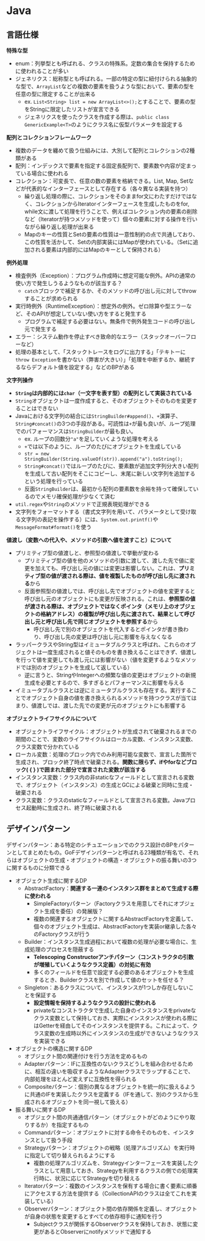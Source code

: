 # Java
## 言語仕様
**特殊な型**  
- enum：列挙型とも呼ばれる、クラスの特殊系。定数の集合を保持するために使われることが多い  
- ジェネリクス：総称型とも呼ばれる。一部の特定の型に紐付けられる抽象的な型で、`ArrayList`などの複数の要素を扱うような型において、要素の型を任意の型に限定することが出来る  
  - ex. `List<String> list = new ArrayList<>();`とすることで、要素の型をStringに限定したリストが宣言できる  
  - ジェネリクスを使ったクラスを作成する際は、`public class GenericExample<T>`のようにクラス名に仮型パラメータを設定する  
  
**配列とコレクションフレームワーク**  
- 複数のデータを纏めて扱う仕組みには、大別して配列とコレクションの2種類がある  
- 配列：インデックスで要素を指定する固定長配列で、要素数や内容が定まっている場合に使われる  
- コレクション：可変長で、任意の数の要素を格納できる。List, Map, Setなどが代表的なインターフェースとして存在する（各々異なる実装を持つ）  
  - 繰り返し処理の際に、コレクションをそのままfor文にわたすだけではなく、コレクションからIteratorインターフェースを生成したものをfor, while文に渡して処理を行うことで、例えばコレクション内の要素の削除など（Iteratorが持つメソッドを使って）個々の要素に対する操作を行いながら繰り返し処理が出来る  
  - Mapのキーの性質とSetの要素の性質は一意性制約の点で共通しており、この性質を活かして、Setの内部実装にはMapが使われている。（Setに追加される要素は内部的にはMapのキーとして保持される）  
  
**例外処理**
- 検査例外（Exception）：プログラム作成時に想定可能な例外。APIの通常の使い方で発生しうるようなものが該当する？  
  - `catch`ブロックで補足するか、そのメソッドの呼び出し元に対してthrowすることが求められる
- 実行時例外（RuntimeException）：想定外の例外。ゼロ除算や型エラーなど、そのAPIが想定していない使い方をすると発生する  
  - プログラムで補足する必要はない。無条件で例外発生コードの呼び出し元で発生する
- エラー：システム動作を停止すべき致命的なエラー（スタックオーバーフローなど）  
- 処理の基本として、「スタックトレースをログに出力する」「テキトーに`throw Exception`を書かない（弊害が大きい）」「処理を中断するか、継続するならデフォルト値を設定する」などのBPがある
  
**文字列操作**
- **`String`は内部的には`char`（一文字を表す型）の配列として実装されている**
- `String`オブジェクトは一度作成すると、そのオブジェクトそのものを変更することはできない
- Javaにおける文字列の結合には`StringBuilder#append()`、`+`演算子、`String#concat()`の3つの手段がある。可読性は`+`が最も良いが、ループ処理でのパフォーマンスは`StringBuilder`が最も良い。
  - ex. ループの回数分`"a"`を足していくような処理を考える  
  - `+`では以下のように、ループのたびにオブジェクトを生成している  
  - `str = new StringBuilder(String.valueOf(str)).append("a").toString();`  
  - `String#concat()`ではループのたびに、要素数が追加文字列分大きい配列を生成して古い配列をそこにコピーし、末尾に新しい文字列を追加するという処理を行っている
  - 反面`StringBuilder`は、最初から配列の要素数を余裕を持って確保しているのでメモリ確保処理が少なくて済む
- `util.regex`や`String`のメソッドで正規表現処理ができる
- 文字列をフォーマットする（書式文字列を用いて、パラメータとして受け取る文字列の表記を操作する）には、`System.out.printf()`や`MessageFormat#format()`を使う
  
**値渡し（変数への代入や、メソッドの引数へ値を渡すこと）について**
- プリミティブ型の値渡しと、参照型の値渡しで挙動が変わる  
  - プリミティブ型の値を他のメソッドの引数に渡して、渡した先で値に変更を加えても、呼び出し元の値には変更は影響しない。これは、**プリミティブ型の値が渡される際は、値を複製したものが呼び出し先に渡される**から  
  - 反面参照型の値渡しでは、呼び出し先でオブジェクトの値を変更すると呼び出し元のオブジェクトにも変更が反映される。これは、**参照型の値が渡される際は、オブジェクトではなくポインタ（メモリ上のオブジェクトの格納アドレス）の複製が呼び出し先に渡されて、結果として呼び出し元と呼び出し先で同じオブジェクトを参照する**から  
    - 呼び出し先で別のオブジェクトを代入するとポインタが書き換わり、呼び出し先の変更は呼び出し元に影響を与えなくなる  
- ラッパークラスやString型はイミュータブルクラスと呼ばれ、これらのオブジェクトは一度生成されると値そのものを書き換えることはできず、値渡しを行って値を変更しても渡し元には影響がない（値を変更するようなメソッドでは別のオブジェクトを生成して返している）  
  - 逆に言うと、StringやIntegerへの頻繁な値の変更はオブジェクトの新規生成を必要とするので、多すぎるとパフォーマンスに影響を与える  
- イミュータブルクラスとは逆にミュータブルクラスも存在する。実行することでオブジェクト自身の値を書き換えられるメソッドを持つクラスが当てはまり、値渡しでは、渡した先での変更が元のオブジェクトにも影響する  
  
**オブジェクトライフサイクルについて**
- オブジェクトライフサイクル：オブジェクトが生成されて破棄されるまでの期間のことで、変数のライフサイクルはローカル変数、インスタンス変数、クラス変数で分かれている  
- ローカル変数：処理のブロック内でのみ利用可能な変数で、宣言した箇所で生成され、ブロック終了時点で破棄される。**関数に限らず、ifやforなどブロック( { } )で囲まれた部分で宣言された変数が該当する**  
- インスタンス変数：クラス内の非staticなフィールドとして宣言される変数で、オブジェクト（インスタンス）の生成とGCによる破棄と同時に生成・破棄される  
- クラス変数：クラスのstaticなフィールドとして宣言される変数。Javaプロセス起動時に生成され、終了時に破棄される  
  
## デザインパターン
デザインパターン：ある特定のシチュエーションでのクラス設計のBPをパターンとしてまとめたもの。GoFデザインパターンと呼ばれる23種類が有名で、それらはオブジェクトの生成・オブジェクトの構造・オブジェクトの振る舞いの3つに関するものに分類できる  
- オブジェクト生成に関するDP  
  - AbstractFactory：**関連する一連のインスタンス群をまとめて生成する際に使われる**  
    - SimpleFactoryパターン（Factoryクラスを用意してそれにオブジェクト生成を委任）の発展版？  
    - 複数の関連するオブジェクトに関するAbstractFactoryを定義して、個々のオブジェクト生成は、AbstractFactoryを実装or継承した各々のFactoryクラスが行う  
  - Builder：インスタンス生成過程において複数の処理が必要な場合に、生成処理のプロセスを隠蔽する  
    - **Telescoping Constructorアンチパターン（コンストラクタの引数が増殖していくようなクラス定義）の対処に有効**  
    - 多くのフィールドを任意で設定する必要のあるオブジェクトを生成するとき、Builderクラスを別で作成して値のセットを任せる？  
  - Singleton：あるクラスについて、インスタンスが1つしか存在しないことを保証する  
    - **設定情報を保持するようなクラスの設計に使われる**  
    - privateなコンストラクタで生成した自身のインスタンスをprivateなクラス変数として保持しておき、実際にインスタンスが使われる際にはGetterを経由してそのインスタンスを提供する。これによって、クラス変数の生成時以外にインスタンスの生成ができないようなクラスを実装できる  
- オブジェクトの構造に関するDP  
  - オブジェクト間の関連付けを行う方法を定めるもの
  - Adapterパターン：IFに互換性のないクラスどうしを組み合わせるために、相互の違いを吸収するようなAdapterクラスでラップすることで、内部処理をほとんど変えずに互換性を得られる
  - Compositeパターン：個別の異なるオブジェクトを統一的に扱えるように共通のIFを実装したクラスを定義する（IFを通して、別のクラスから生成されるオブジェクトを同一視して扱える）
- 振る舞いに関するDP
  - オブジェクト間の共通通信パターン（オブジェクトがどのようにやり取りするか）を指定するもの
  - Commandパターン：オブジェクトに対する命令そのものを、インスタンスとして扱う手段
  - Strategyパターン：オブジェクトの戦略（処理アルゴリズム）を実行時に指定して切り替えられるようにする
    - 複数の処理アルゴリズムを、Strategyインターフェースを実装したクラスとして用意しておき、Strategyを利用するクラスの側での処理実行時に、状況に応じてStrategyを切り替える
  - Iteratorパターン：複数のインスタンスを保有する場合に書く要素に順番にアクセスする方法を提供する（CollectionAPIのクラスは全てこれを実装している）
  - Observerパターン：オブジェクト間の依存関係を定義し、オブジェクトが自身の状態を変更するとすべての依存相手に通知を行う
    - Subjectクラスが関係するObserverクラスを保持しておき、状態に変更があるとObserverにnotifyメソッドで通知する
